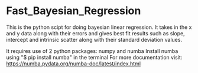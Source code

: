 # Fast_Bayesian_Regression

This is the python scipt for doing bayesian linear regression.
It takes in the x and y data along with their errors and gives best fit results such as slope, intercept and intrinsic scatter along with their standard deviation values.

It requires use of 2 python packages: numpy and numba
Install numba using "$ pip install numba" in the terminal 
For more documentation visit: https://numba.pydata.org/numba-doc/latest/index.html